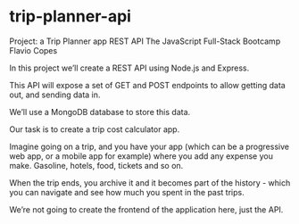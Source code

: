 # trip-planner-api

Project: a Trip Planner app REST API
The JavaScript Full-Stack Bootcamp
Flavio Copes

In this project we’ll create a REST API using Node.js and Express.

This API will expose a set of GET and POST endpoints to allow getting data out, and sending data in.

We’ll use a MongoDB database to store this data.

Our task is to create a trip cost calculator app.

Imagine going on a trip, and you have your app (which can be a progressive web app, or a mobile app for example) where you add any expense you make. Gasoline, hotels, food, tickets and so on.

When the trip ends, you archive it and it becomes part of the history - which you can navigate and see how much you spent in the past trips.

We’re not going to create the frontend of the application here, just the API.
